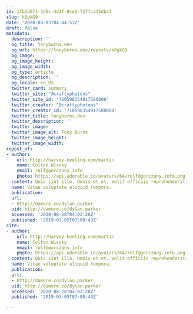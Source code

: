 ```yaml
---
id: 1fb2d071-3d6c-4d4f-9ce2-727fca35db47
slug: k8gkG9
date: '2020-03-03T04:44:53Z'
draft: false
metadata:
  description: ''
  og_title: tonyburns.dev
  og_url: https://tonyburns.dev/reposts/k8gkG9
  og_image: 
  og_image_height: 
  og_image_width: 
  og_type: article
  og_description: ''
  og_locale: en_US
  twitter_card: summary
  twitter_site: "@craftyphotons"
  twitter_site_id: '710598354917580800'
  twitter_creator: "@craftyphotons"
  twitter_creator_id: '710598354917580800'
  twitter_title: tonyburns.dev
  twitter_description: ''
  twitter_image: 
  twitter_image_alt: Tony Burns
  twitter_image_height: 
  twitter_image_width: 
repost_of:
- author:
    url: http://harvey-keeling.com/martin
    name: Colton Wisoky
    email: rolf@gorczany.info
    photo: https://api.adorable.io/avatars/64/rolf@gorczany.info.png
  content: Quis sint illo. Omnis et et. Velit officiis reprehenderit.
  name: Vitae voluptate aliquid tempora.
  publication: 
  url:
  - http://damore.co/dylan.parker
  uid: http://damore.co/dylan.parker
  accessed: '2020-08-28T04:02:20Z'
  published: '2019-03-05T07:00:43Z'
cite:
- author:
    url: http://harvey-keeling.com/martin
    name: Colton Wisoky
    email: rolf@gorczany.info
    photo: https://api.adorable.io/avatars/64/rolf@gorczany.info.png
  content: Quis sint illo. Omnis et et. Velit officiis reprehenderit.
  name: Vitae voluptate aliquid tempora.
  publication: 
  url:
  - http://damore.co/dylan.parker
  uid: http://damore.co/dylan.parker
  accessed: '2020-08-28T04:02:20Z'
  published: '2019-03-05T07:00:43Z'

---
```



